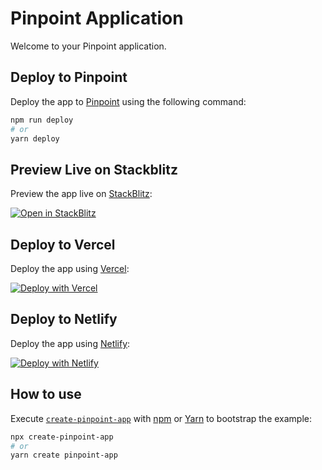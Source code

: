 # Pinpoint Application

Welcome to your Pinpoint application.

## Deploy to Pinpoint

Deploy the app to [Pinpoint](https://pinpoint.com?utm_source=github&utm_medium=readme&utm_campaign=app-template) using the following command:

```bash
npm run deploy
# or
yarn deploy
```

## Preview Live on Stackblitz

Preview the app live on [StackBlitz](http://stackblitz.com/):

[![Open in StackBlitz](https://developer.stackblitz.com/img/open_in_stackblitz.svg)](https://stackblitz.com/github/pinpt/app-template)

## Deploy to Vercel

Deploy the app using [Vercel](https://vercel.com?utm_source=github&utm_medium=readme&utm_campaign=app-template):

[![Deploy with Vercel](https://vercel.com/button)](https://vercel.com/new/git/external?repository-url=https://github.com/pinpt/app-template&project-name=pinpoint&repository-name=pinpoint)

## Deploy to Netlify

Deploy the app using [Netlify](https://netlify.com?utm_source=github&utm_medium=readme&utm_campaign=app-template):

[![Deploy with Netlify](https://www.netlify.com/img/deploy/button.svg)](https://app.netlify.com/start/deploy?repository=https://github.com/pinpt/app-template)

## How to use

Execute [`create-pinpoint-app`](https://github.com/pinpt/create-pinpoint-app) with [npm](https://docs.npmjs.com/cli/init) or [Yarn](https://yarnpkg.com/lang/en/docs/cli/create/) to bootstrap the example:

```bash
npx create-pinpoint-app
# or
yarn create pinpoint-app
```

